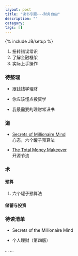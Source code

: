 ```yaml
---
layout: post
title: "读书专题---财务自由"
description: ""
category: 
tags: []
---
```

{% include JB/setup %}

1. 扭转错误常识      
2. 了解金融框架      
3. 实际上手操作      

### 待整理

+ 跟钱钱学理财

+ 你应该懂点投资学

+ 我最需要的理财常识书


### 道
+ [Secrets of Millionaire Mind](https://www.evernote.com/l/ADDMsAvEs_9CS7lTgxE3cy7hJTmH6cYoyRk)     
  心态，六个罐子预算法

+ [The Total Money Makeover](https://www.evernote.com/l/ADC0cGzrX0VG9YnNzQgRQaKBtr8TxbjNviE)     
  开源节流


### 术

#### 预算
1. 六个罐子预算法

#### 储蓄与投资


### 待读清单
+ Secrets of the Millionaire Mind

+ 个人理财（第四版）

... ...
